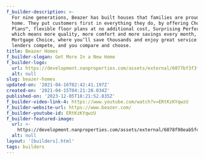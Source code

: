 ```yaml
---
f_builder-description: >-
  For nine generations, Beazer has built houses that families are proud to call
  home. They put customers first in everything they do, by offering Choice
  Plans™, flexible floor plans at no additional cost, Surprising Performance,
  which means more quality, more comfort and more savings every month, and
  Mortgage Choice, where you’ll save thousands and enjoy great service when
  lenders compete, and you compare and choose.
title: Beazer Homes
f_builder-slogan: Get More In a New Home
f_builder-logo:
  url: https://development.nanproperties.com/assets/external/6077bf3f3f6057fc0459e5cd_603470d20a2c6beazer_logo.png
  alt: null
slug: beazer-homes
updated-on: '2021-04-16T02:42:41.197Z'
created-on: '2021-04-15T04:21:20.034Z'
published-on: '2023-12-05T18:21:52.835Z'
f_builder-video-link-4: https://www.youtube.com/watch?v=ERtKzKYqwzU
f_builder-website-url: https://www.beazer.com/
f_builder-youtube-id: ERtKzKYqwzU
f_builder-featured-image:
  url: >-
    https://development.nanproperties.com/assets/external/6078f98eab5fded85e741edf_rb1b95e64c55570e7e379ec9d09f786e8.jpeg
  alt: null
layout: '[builders].html'
tags: builders
---
```



